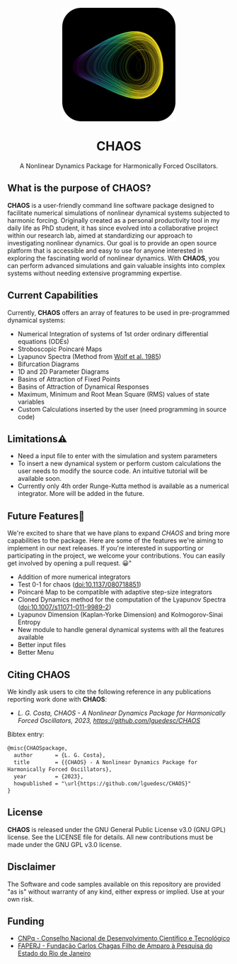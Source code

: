 <p align="center">
  <img width="256" align="center" src="assets/icons/chaos_logo.png">
</p>
<h1 align="center">
  CHAOS
</h1>
<p align="center">
  A Nonlinear Dynamics Package for Harmonically Forced Oscillators.
</p> 

## What is the purpose of CHAOS?
**CHAOS** is a user-friendly command line software package designed to facilitate numerical simulations of nonlinear dynamical systems subjected to harmonic forcing. Originally created as a personal productivity tool in my daily life as PhD student, it has since evolved into a collaborative project within our research lab, aimed at standardizing our approach to investigating nonlinear dynamics. Our goal is to provide an open source platform that is accessible and easy to use for anyone interested in exploring the fascinating world of nonlinear dynamics. With **CHAOS**, you can perform advanced simulations and gain valuable insights into complex systems without needing extensive programming expertise.
</p>

## Current Capabilities
Currently, **CHAOS** offers an array of features to be used in pre-programmed dynamical systems:

* Numerical Integration of systems of 1st order ordinary differential equations (ODEs)
* Stroboscopic Poincaré Maps
* Lyapunov Spectra (Method from [Wolf et al. 1985](https://doi.org/10.1016/0167-2789(85)90011-9))
* Bifurcation Diagrams
* 1D and 2D Parameter Diagrams
* Basins of Attraction of Fixed Points
* Basins of Attraction of Dynamical Responses
* Maximum, Minimum and Root Mean Square (RMS) values of state variables
* Custom Calculations inserted by the user (need programming in source code)

## Limitations⚠️
* Need a input file to enter with the simulation and system parameters
* To insert a new dynamical system or perform custom calculations the user needs to modify the source code. An intuitive tutorial will be available soon.
* Currently only 4th order Runge-Kutta method is available as a numerical integrator. More will be added in the future.

## Future Features🎯
We're excited to share that we have plans to expand *CHAOS* and bring more capabilities to the package. Here are some of the features we're aiming to implement in our next releases. If you're interested in supporting or participating in the project, we welcome your contributions. You can easily get involved by opening a pull request. 😀"

* Addition of more numerical integrators
* Test 0-1 for chaos ([doi:10.1137/080718851](https://doi.org/10.1137/080718851))
* Poincaré Map to be compatible with adaptive step-size integrators
* Cloned Dynamics method for the computation of the Lyapunov Spectra ([doi:10.1007/s11071-011-9989-2](https://doi.org/10.1007/s11071-011-9989-2))
* Lyapunov Dimension (Kaplan-Yorke Dimension) and Kolmogorov-Sinai Entropy
* New module to handle general dynamical systems with all the features available
* Better input files
* Better Menu

## Citing CHAOS
We kindly ask users to cite the following reference in any publications reporting work done with **CHAOS**:

- *L. G. Costa, CHAOS - A Nonlinear Dynamics Package for Harmonically Forced Oscillators, 2023, https://github.com/lguedesc/CHAOS*

Bibtex entry:
```
@misc{CHAOSpackage,
  author       = {L. G. Costa},
  title        = {{CHAOS} - A Nonlinear Dynamics Package for Harmonically Forced Oscillators},
  year         = {2023},
  howpublished = "\url{https://github.com/lguedesc/CHAOS}"
}
```

## License
**CHAOS** is released under the GNU General Public License v3.0 (GNU GPL) license. See the LICENSE file for details. All new contributions must be made under the GNU GPL v3.0 license.

## Disclaimer
The Software and code samples available on this repository are provided "as is" without warranty of any kind, either express or implied. Use at your own risk.

## Funding
- [CNPq - Conselho Nacional de Desenvolvimento Científico e Tecnológico](https://www.gov.br/cnpq/pt-br)
- [FAPERJ - Fundação Carlos Chagas Filho de Amparo à Pesquisa do Estado do Rio de Janeiro](https://www.faperj.br/)
